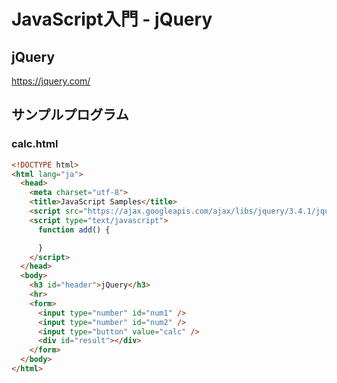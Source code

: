 # JavaScript入門 - jQuery

## jQuery

https://jquery.com/

## サンプルプログラム

### calc.html

```html
<!DOCTYPE html>
<html lang="ja">
  <head>
    <meta charset="utf-8">
    <title>JavaScript Samples</title>
    <script src="https://ajax.googleapis.com/ajax/libs/jquery/3.4.1/jquery.min.js"></script>
    <script type="text/javascript">
      function add() {

      }
    </script>
  </head>
  <body>
    <h3 id="header">jQuery</h3>
    <hr>
    <form>
      <input type="number" id="num1" />
      <input type="number" id="num2" />
      <input type="button" value="calc" />
      <div id="result"></div>
    </form>
  </body>
</html>
```
